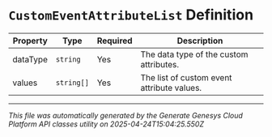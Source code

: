 # `CustomEventAttributeList` Definition

| Property | Type | Required | Description |
|----------|------|----------|-------------|
| dataType | `string` | Yes | The data type of the custom attributes. |
| values | `string[]` | Yes | The list of custom event attribute values. |

---

*This file was automatically generated by the Generate Genesys Cloud Platform API classes utility on 2025-04-24T15:04:25.550Z*